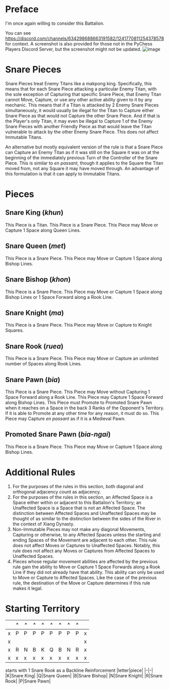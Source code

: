 # Preface
I'm once again willing to consider this Battalion.

You can see https://discord.com/channels/634298688663191582/1241770811254378578 for context. A screenshot is also provided for those not in the PyChess Players Discord Server, but the screenshot might not be updated.
![image](https://github.com/user-attachments/assets/5d3b7dd1-3dde-4276-ba71-1b1240d84d53)

# Snare Pieces
Snare Pieces treat Enemy Titans like a makpong king. Specifically, this means that for each Snare Piece attacking a particular Enemy Titan, with the sole exception of Capturing that specific Snare Piece, that Enemy Titan cannot Move, Capture, or use any other active ability given to it by any mechanic. This means that if a Titan is attacked by 2 Enemy Snare Pieces simultaneously, it would usually be illegal for the Titan to Capture either Snare Piece as that would not Capture the other Snare Piece. And if that is the Player's only Titan, it may even be illegal to Capture 1 of the Enemy Snare Pieces with another Friendly Piece as that would leave the Titan vulnerable to attack by the other Enemy Snare Piece. This does not affect Immutable Titans.

An alternative but mostly equivalent version of the rule is that a Snare Piece can Capture an Enemy Titan as if it was still on the Square it was on at the beginning of the immediately previous Turn of the Controller of the Snare Piece. This is similar to _en passant_, though it applies to the Square the Titan moved from, not any Square it may have moved through. An advantage of this formulation is that it can apply to Immutable Titans.
# Pieces
## Snare King (_khun_)
This Piece is a Titan. This Piece is a Snare Piece. This Piece may Move or Capture 1 Space along Queen Lines.
## Snare Queen (_met_)
This Piece is a Snare Piece. This Piece may Move or Capture 1 Space along Bishop Lines.
## Snare Bishop (_khon_)
This Piece is a Snare Piece. This Piece may Move or Capture 1 Space along Bishop Lines or 1 Space Forward along a Rook Line.
## Snare Knight (_ma_)
This Piece is a Snare Piece. This Piece may Move or Capture to Knight Squares.
## Snare Rook (_ruea_)
This Piece is a Snare Piece. This Piece may Move or Capture an unlimited number of Spaces along Rook Lines.
## Snare Pawn (_bia_)
This Piece is a Snare Piece. This Piece may Move without Capturing 1 Space Forward along a Rook Line. This Piece may Capture 1 Space Forward along Bishop Lines. This Piece must Promote to Promoted Snare Pawn when it reaches on a Space in the back 3 Ranks of the Opponent's Territory. If it is able to Promote at any other time for any reason, it must do so. This Piece may Capture _en passant_ as if it is a Medieval Pawn.
## Promoted Snare Pawn (_bia-ngai_)
This Piece is a Snare Piece. This Piece may Move or Capture 1 Space along Bishop Lines.
# Additional Rules
1. For the purposes of the rules in this section, both diagonal and orthogonal adjacency count as adjacency.
2. For the purposes of the rules in this section, an Affected Space is a Space either within or adjacent to this Battalion's Territory; an Unaffected Space is a Space that is not an Affected Space. The distinction between Affected Spaces and Unaffected Spaces may be thought of as similar to the distinction between the sides of the River in the context of Xiang Dynasty.
3. Non-Immutable Pieces may not make any diagonal Movements, Capturing or otherwise, to any Affected Spaces unless the starting and ending Spaces of the Movement are adjacent to each other. This rule does not affect Moves or Captures to Unaffected Spaces. Notably, this rule does not affect any Moves or Captures from Affected Spaces to Unaffected Spaces.
4. Pieces whose regular movement abilities are affected by the previous rule gain the ability to Move or Capture 1 Space Forwards along a Rook Line if they did not already have that ability. This ability can only be used to Move or Capture to Affected Spaces. Like the case of the previous rule, the destination of the Move or Capture determines if this rule makes it legal.
# Starting Territory
||^|^|^|^|^|^|^|^||
|-|-|-|-|-|-|-|-|-|-|
|x|P|P|P|P|P|P|P|P|x|
|x|||||||||x|
|x|R|N|B|K|Q|B|N|R|x|
|x|x|x|x|x|x|x|x|x|x|

starts with 1 Snare Rook as a Backline Reinforcement
|letter|piece|
|-|-|
|K|Snare King|
|Q|Snare Queen|
|B|Snare Bishop|
|N|Snare Knight|
|R|Snare Rook|
|P|Snare Pawn|
